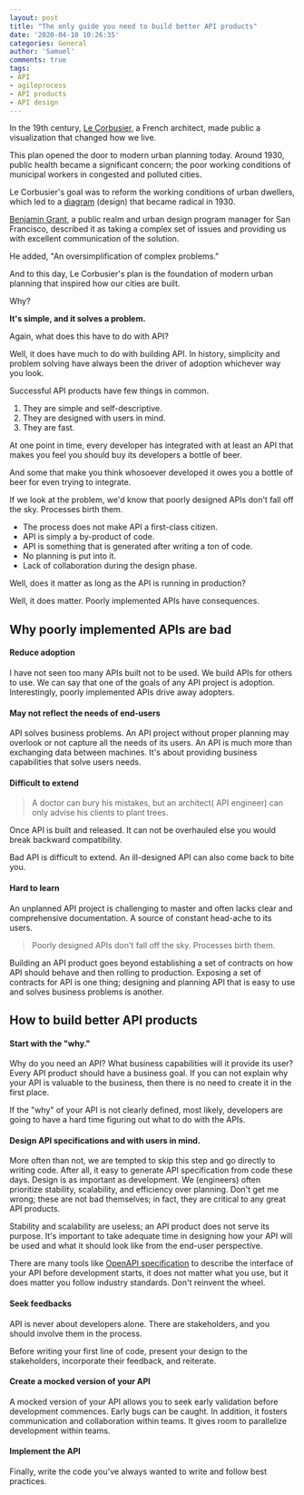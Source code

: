 ```yaml
---
layout: post
title: "The only guide you need to build better API products"
date: '2020-04-10 10:26:35'
categories: General
author: 'Samuel'
comments: true
tags:
- API 
- agileprocess
- API products
- API design
---
```


In the 19th century, [Le Corbusier](https://en.wikipedia.org/wiki/Le_Corbusier), a French architect, made public a visualization that changed how we live. 

This plan opened the door to modern urban planning today. Around 1930,  public health became a significant concern; the poor working conditions of municipal workers in congested and polluted cities.

Le Corbusier's goal was to reform the working conditions of urban dwellers, which led to a [diagram](https://www.citylab.com/design/2012/11/evolution-urban-planning-10-diagrams/3851/) (design) that became radical in 1930.

[Benjamin Grant](https://www.spur.org/about/staff/benjamin-grant), a public realm and urban design program manager for San Francisco, described it as taking a complex set of issues and providing us with excellent communication of the solution. 

He added, "An oversimplification of complex problems." 

And to this day, Le Corbusier's plan is the foundation of modern urban planning that inspired how our cities are built.

Why?

**It's simple, and it solves a problem.**

Again, what does this have to do with API?

Well, it does have much to do with building API.  In history,  simplicity and problem solving have always been the driver of adoption whichever way  you look. 

Successful API products have few things in common.

1. They are simple and self-descriptive.
2. They are designed with users in mind.
3. They are fast.

At one point in time, every developer has integrated with at least an API that makes you feel you should buy its developers a bottle of beer. 

And some that make you think whosoever developed it owes you a bottle of beer for even trying to integrate.

If we look at the problem, we'd know that poorly designed APIs don't fall off the sky. Processes birth them. 

* The process does not make API a first-class citizen.
* API is simply a by-product of code.
* API is something that is generated after writing a ton of code. 
* No planning is put into it.
* Lack of collaboration during the design phase.


Well, does it matter as long as the API is running in production? 

Well, it does matter. Poorly implemented APIs have consequences. 



## Why poorly implemented APIs are bad

#### Reduce adoption

I have not seen too many APIs built not to be used. We build APIs for others to use. We can say that one of the goals of any API project is adoption. Interestingly,  poorly implemented APIs drive away adopters. 

#### May not reflect the needs of end-users

API solves business problems. An API project without proper planning may overlook or not capture all the needs of its users. An API is much more than exchanging data between machines. It's about providing business capabilities that solve users needs. 

#### Difficult to extend

>  A doctor can bury his mistakes, but an architect( API engineer) can only advise his clients to plant trees. 

Once API is built and released. It can not be overhauled else you would break backward compatibility. 

Bad API is difficult to extend. An ill-designed API can also come back to bite you.

#### Hard to learn

An unplanned API project is challenging to master and often lacks clear and comprehensive documentation. A source of constant head-ache to its users.


> Poorly designed APIs don't fall off the sky. Processes birth them. 
>
> 

Building an API product goes beyond establishing a set of contracts on how API should behave and then rolling to production.  Exposing a set of contracts for API is one thing; designing and planning  API that is easy to use and solves business problems is another. 

## How to build better API products

#### Start with the "why."

Why do you need an API?  What business capabilities will it provide its user?  Every API product should have a business goal. If you can not explain why your API is valuable to the business, then there is no need to create it in the first place.

 If the "why" of your API is not clearly defined, most likely, developers are going to have a hard time figuring out what to do with the APIs.

#### Design API specifications and with users in mind.

More often than not, we are tempted to skip this step and go directly to writing code. After all, it easy to generate API specification from code these days. Design is as important as development. We (engineers) often prioritize stability, scalability, and efficiency over planning. Don't get me wrong; these are not bad themselves; in fact, they are critical to any great API products. 

Stability and scalability are useless; an API product does not serve its purpose. It's important to take adequate time in designing how your API will be used and what it should look like from the end-user perspective.

There are many tools like [OpenAPI specification](https://swagger.io/docs/specification/about/) to describe the interface of your API before development starts, it does not matter what you use, but it does matter you follow industry standards. Don't reinvent the wheel.

#### Seek feedbacks

API is never about developers alone. There are stakeholders, and you should involve them in the process. 

Before writing your first line of code, present your design to the stakeholders,  incorporate their feedback, and reiterate.

#### Create a mocked version of your API

A mocked version of your API allows you to seek early validation before development commences. Early bugs can be caught. In addition, it fosters communication and collaboration within teams. It gives room to parallelize development within teams.

#### Implement the API

Finally, write the code you've always wanted to write and follow best practices.  

